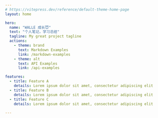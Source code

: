 ```yaml
---
# https://vitepress.dev/reference/default-theme-home-page
layout: home

hero:
  name: "WALLE 成长😈"
  text: "个人笔记，学习总结"
  tagline: My great project tagline
  actions:
    - theme: brand
      text: Markdown Examples
      link: /markdown-examples
    - theme: alt
      text: API Examples
      link: /api-examples

features:
  - title: Feature A
    details: Lorem ipsum dolor sit amet, consectetur adipiscing elit
  - title: Feature B
    details: Lorem ipsum dolor sit amet, consectetur adipiscing elit
  - title: Feature C
    details: Lorem ipsum dolor sit amet, consectetur adipiscing elit
 
---
```


